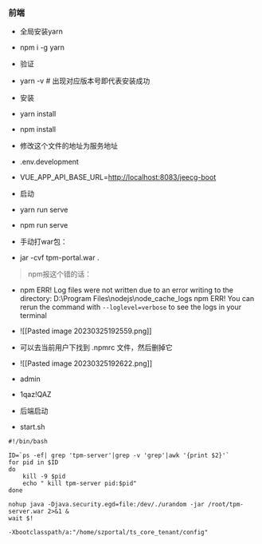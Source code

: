 ### 前端

- 全局安装yarn
- npm i -g yarn

- 验证
- yarn -v # 出现对应版本号即代表安装成功

- 安装
- yarn install
- npm install

- 修改这个文件的地址为服务地址
- .env.development
- VUE_APP_API_BASE_URL=[http://localhost:8083/jeecg-boot](http://localhost:8083/jeecg-boot)

- 启动
- yarn run serve
- npm run serve

- 手动打war包：
- jar -cvf tpm-portal.war .

>npm报这个错的话：
- npm ERR! Log files were not written due to an error writing to the directory: D:\Program Files\nodejs\node_cache\_logs
npm ERR! You can rerun the command with `--loglevel=verbose` to see the logs in your terminal
- ![[Pasted image 20230325192559.png]]
- 可以去当前用户下找到 .npmrc 文件，然后删掉它
- ![[Pasted image 20230325192622.png]]
- admin
- 1qaz!QAZ

- 后端启动
- start.sh
```
#!/bin/bash

ID=`ps -ef| grep 'tpm-server'|grep -v 'grep'|awk '{print $2}'`
for pid in $ID
do
    kill -9 $pid
    echo " kill tpm-server pid:$pid"
done

nohup java -Djava.security.egd=file:/dev/./urandom -jar /root/tpm-server.war 2>&1 &
wait $!

```

```
-Xbootclasspath/a:"/home/szportal/ts_core_tenant/config"
```

